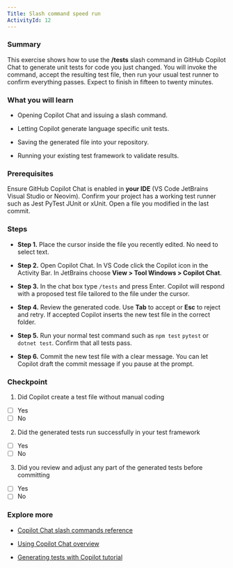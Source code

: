 ```yaml
---
Title: Slash command speed run
ActivityId: 12
---
```


### Summary

This exercise shows how to use the **/tests** slash command in GitHub Copilot Chat to generate unit tests for code you just changed. You will invoke the command, accept the resulting test file, then run your usual test runner to confirm everything passes. Expect to finish in fifteen to twenty minutes.

### What you will learn

- Opening Copilot Chat and issuing a slash command.

- Letting Copilot generate language specific unit tests.

- Saving the generated file into your repository.

- Running your existing test framework to validate results.

### Prerequisites

Ensure GitHub Copilot Chat is enabled in **your IDE** (VS Code JetBrains Visual Studio or Neovim). Confirm your project has a working test runner such as Jest PyTest JUnit or xUnit. Open a file you modified in the last commit.

### Steps

- **Step 1.** Place the cursor inside the file you recently edited. No need to select text.

- **Step 2.** Open Copilot Chat. In VS Code click the Copilot icon in the Activity Bar. In JetBrains choose **View > Tool Windows > Copilot Chat**.

- **Step 3.** In the chat box type `/tests` and press Enter. Copilot will respond with a proposed test file tailored to the file under the cursor.

- **Step 4.** Review the generated code. Use **Tab** to accept or **Esc** to reject and retry. If accepted Copilot inserts the new test file in the correct folder.

- **Step 5.** Run your normal test command such as `npm test` `pytest` or `dotnet test`. Confirm that all tests pass.

- **Step 6.** Commit the new test file with a clear message. You can let Copilot draft the commit message if you pause at the prompt.

### Checkpoint

1. Did Copilot create a test file without manual coding

- [ ] Yes
- [ ] No

2. Did the generated tests run successfully in your test framework

- [ ] Yes
- [ ] No

3. Did you review and adjust any part of the generated tests before committing

- [ ] Yes
- [ ] No

### Explore more

- [Copilot Chat slash commands reference](https://learn.microsoft.com/en-us/visualstudio/ide/copilot-chat-context)

- [Using Copilot Chat overview](https://docs.github.com/en/copilot/using-github-copilot/copilot-chat/asking-github-copilot-questions-in-your-ide)

- [Generating tests with Copilot tutorial](https://docs.github.com/en/copilot/using-github-copilot/guides-on-using-github-copilot/writing-tests-with-github-copilot)
